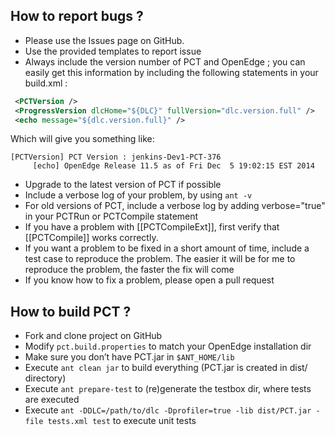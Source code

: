 ## How to report bugs ?

* Please use the Issues page on GitHub.
* Use the provided templates to report issue
* Always include the version number of PCT and OpenEdge ; you can easily get this information by including the following statements in your build.xml :
```xml
 <PCTVersion />
 <ProgressVersion dlcHome="${DLC}" fullVersion="dlc.version.full" />
 <echo message="${dlc.version.full}" />
```
Which will give you something like:
```
[PCTVersion] PCT Version : jenkins-Dev1-PCT-376
     [echo] OpenEdge Release 11.5 as of Fri Dec  5 19:02:15 EST 2014
```
* Upgrade to the latest version of PCT if possible
* Include a verbose log of your problem, by using `ant -v`
* For old versions of PCT, include a verbose log by adding verbose="true" in your PCTRun or PCTCompile statement
* If you have a problem with [[PCTCompileExt]], first verify that [[PCTCompile]] works correctly.
* If you want a problem to be fixed in a short amount of time, include a test case to reproduce the problem. The easier it will be for me to reproduce the problem, the faster the fix will come
* If you know how to fix a problem, please open a pull request

## How to build PCT ?

* Fork and clone project on GitHub
* Modify `pct.build.properties` to match your OpenEdge installation dir
* Make sure you don’t have PCT.jar in `$ANT_HOME/lib`
* Execute `ant clean jar` to build everything (PCT.jar is created in dist/ directory)
* Execute `ant prepare-test` to (re)generate the testbox dir, where tests are executed
* Execute `ant -DDLC=/path/to/dlc -Dprofiler=true -lib dist/PCT.jar -file tests.xml test` to execute unit tests
